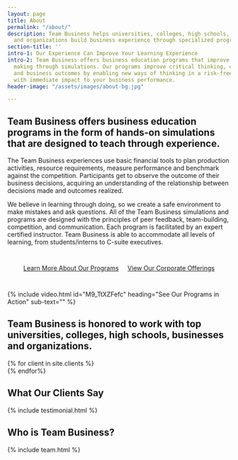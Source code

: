 ```yaml
---
layout: page
title: About
permalink: "/about/"
description: Team Business helps universities, colleges, high schools, businesses,
  and organizations build business experience through specialized programs and workshops.
section-title: ''
intro-1: Our Experience Can Improve Your Learning Experience
intro-2: Team Business offers business education programs that improve business decision
  making through simulations. Our programs improve critical thinking, collaboration
  and business outcomes by enabling new ways of thinking in a risk-free environment
  with immediate impact to your business performance.
header-image: "/assets/images/about-bg.jpg"

---
```

## Team Business offers business education programs in the form of hands-on simulations that are designed to teach through experience.

The Team Business experiences use basic financial tools to plan production activities, resource requirements, measure performance and benchmark against the competition. Participants get to observe the outcome of their business decisions, acquiring an understanding of the relationship between decisions made and outcomes realized.

We believe in learning through doing, so we create a safe environment to make mistakes and ask questions. All of the Team Business simulations and programs are designed with the principles of peer feedback, team-building, competition, and communication. Each program is facilitated by an expert certified instructor. Team Business is able to accommodate all levels of learning, from students/interns to C-suite executives.

<!-- Buttons -->
<div style="display:flex; justify-content:center; flex-wrap:wrap; margin:2rem 0;">
<a href="#" class="btn btn-default" style="margin:10px;">Learn More About Our Programs</a>
<a href="#" class="btn btn-default" style="margin:10px;">View Our Corporate Offerings</a>
</div>

<!-- Team Business Programs Video -->
{% include video.html id="M9_TtXZFefc" heading="See Our Programs in Action" sub-text="" %}

## Team Business is honored to work with top universities, colleges, high schools, businesses and organizations.

<!-- Client Logo Display -->
<div class="client-logo-wrapper">
{% for client in site.clients %}
<div class="client-logo-item" style="background-image: url({{ client.logo }});"></div>
{% endfor%}
</div>

## What Our Clients Say

<!-- Testimonials -->
{% include testimonial.html %}

## Who is Team Business?

{% include team.html %}